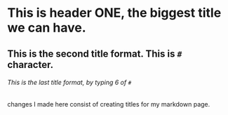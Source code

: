 # This is header ONE, the biggest title we can have.

## This is the second title format. This is `#` character.

###### This is the last title format, by typing 6 of `#`

changes I made here consist of creating titles for my markdown page.
